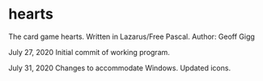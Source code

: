 # hearts
The card game hearts.
Written in Lazarus/Free Pascal.
Author: Geoff Gigg

July 27, 2020
Initial commit of working program.

July 31, 2020
Changes to accommodate Windows.
Updated icons.



